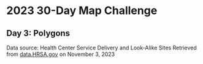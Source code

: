 # 2023 30-Day Map Challenge

## Day 3: Polygons

Data source: Health Center Service Delivery and Look-Alike Sites
Retrieved from [data.HRSA.gov](https://data.hrsa.gov/data/download?hmpgtitle=hmpg-hrsa-data) on November 3, 2023

